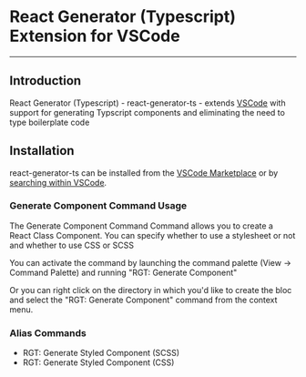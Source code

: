 # React Generator (Typescript) Extension for VSCode

---

## Introduction

React Generator (Typescript) - react-generator-ts - extends [VSCode](https://code.visualstudio.com/) with support for generating Typscript components and eliminating the need to type boilerplate code

## Installation

react-generator-ts can be installed from the [VSCode Marketplace](https://marketplace.visualstudio.com/) or by [searching within VSCode](https://code.visualstudio.com/docs/editor/extension-gallery#_search-for-an-extension).

### Generate Component Command Usage

The Generate Component Command Command allows you to create a React Class Component. You can specify whether to use a stylesheet or not and whether to use CSS or SCSS

You can activate the command by launching the command palette (View -> Command Palette) and running "RGT: Generate Component"

Or you can right click on the directory in which you'd like to create the bloc and select the "RGT: Generate Component" command from the context menu.

### Alias Commands

- RGT: Generate Styled Component (SCSS)
- RGT: Generate Styled Component (CSS)

